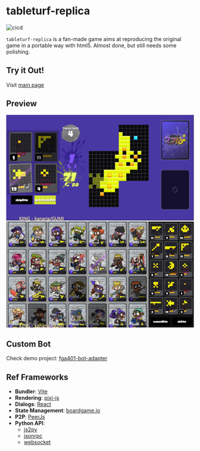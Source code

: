 # tableturf-replica

![cicd](https://github.com/xlnx/tableturf-replica/actions/workflows/cicd.yml/badge.svg)

`tableturf-replica` is a fan-made game aims at reproducing the original game in a portable way with html5. Almost done, but still needs some polishing.

## Try it Out!

Visit [main page](https://tableturf.koishi.top)

## Preview

![](docs/page1.png)
![](docs/page2.png)

## Custom Bot

Check demo project: [fga401-bot-adapter](https://github.com/xlnx/fga401-bot-adapter)

## Ref Frameworks

* **Bundler**: [Vite](https://vitejs.dev/)
* **Rendering**: [pixi-js](https://pixijs.com/)
* **Dialogs**: [React](https://reactjs.org/)
* **State Management**: [boardgame.io](https://boardgame.io/)
* **P2P**: [PeerJs](https://peerjs.com/)
* **Python API**:
  * [js2py](https://github.com/PiotrDabkowski/Js2Py)
  * [jsonrpc](https://www.jsonrpc.org/specification)
  * [websocket](https://developer.mozilla.org/en-US/docs/Web/API/WebSocket)
